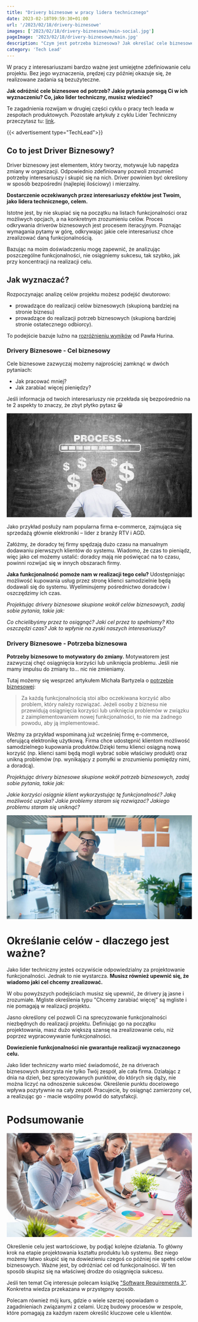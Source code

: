 ```yaml
---
title: "Drivery biznesowe w pracy lidera technicznego"
date: 2023-02-18T09:59:30+01:00
url: '/2023/02/18/drivery-biznesowe'
images: ['2023/02/18/drivery-biznesowe/main-social.jpg']
pageImage: '2023/02/18/drivery-biznesowe/main.jpg'
description: "Czym jest potrzeba biznesowa? Jak określać cele biznesowe? Jaką funkcję pełnią drivery biznesowe w branży IT?"
category: 'Tech Lead'
---
```



W pracy z interesariuszami bardzo ważne jest umiejętne zdefiniowanie celu projektu. Bez jego wyznaczenia, prędzej czy później okazuje się, że realizowane zadania są bezużyteczne.

**Jak odróżnić cele biznesowe od potrzeb? Jakie pytania pomogą Ci w ich wyznaczeniu? Co, jako lider techniczny, musisz wiedzieć?**

Te zagadnienia rozwijam w drugiej części cyklu o pracy tech leada w zespołach produktowych. Pozostałe artykuły z cyklu Lider Techniczny przeczytasz tu: [link](/category/tech-lead).

{{< advertisement type="TechLead">}}

## Co to jest Driver Biznesowy?

Driver biznesowy jest elementem, który tworzy, motywuje lub napędza zmiany w organizacji. Odpowiednio zdefiniowany pozwoli zrozumieć potrzeby interesariuszy i skupić się na nich. Driver powinien być określony w sposób bezpośredni (najlepiej ilościowy) i mierzalny.

**Dostarczenie oczekiwanych przez interesariuszy efektów jest Twoim, jako lidera technicznego, celem.** 

Istotne jest, by nie skupiać się na początku na listach funkcjonalności oraz możliwych opcjach, a na konkretnym zrozumieniu celów. Proces odkrywania driverów biznesowych jest procesem iteracyjnym. Poznając wymagania pytamy w górę, odkrywając jakie cele interesariusz chce zrealizować daną funkcjonalnością.

Bazując na moim doświadczeniu mogę zapewnić, że analizując poszczególne funkcjonalności, nie osiągniemy sukcesu, tak szybko, jak przy koncentracji na realizacji celu.

## Jak wyznaczać?

Rozpoczynając analizę celów projektu możesz podejść dwutorowo:
- prowadzące do realizacji celów biznesowych (skupioną bardziej na stronie biznesu)
- prowadzące do realizacji potrzeb biznesowych (skupioną bardziej stronie ostatecznego odbiorcy).
 
To podejście bazuje luźno na [rozróżnieniu wyników](https://huryn.substack.com/p/business-outcomes-vs-product-outcomes) od Pawła Hurina.


### Drivery Biznesowe - Cel biznesowy

Cele biznesowe zazwyczaj możemy najprościej zamknąć w dwóch pytaniach: 
- Jak pracować mniej? 
- Jak zarabiać więcej pieniędzy?  
 
Jeśli informacja od twoich interesariuszy nie przekłada się bezpośrednio na te 2 aspekty to znaczy, że zbyt płytko pytasz 😀

![](business.jpg)

Jako przykład posłuży nam popularna firma e-commerce, zajmująca się sprzedażą głównie elektroniki – lider z branży RTV i AGD.

Załóżmy, że doradcy tej firmy spędzają dużo czasu na manualnym dodawaniu pierwszych klientów do systemu. Wiadomo, że czas to pieniądz, więc jako cel możemy ustalić: doradcy mają nie poświęcać na to czasu, powinni rozwijać się w innych obszarach firmy.

**Jaka funkcjonalność pomoże nam w realizacji tego celu?** Udostępniając możliwość kupowania usług przez stronę  klienci samodzielnie będą dodawali się do systemu. Wyeliminujemy pośrednictwo doradców i oszczędzimy ich czas.

_Projektując drivery biznesowe skupione wokół celów biznesowych, zadaj sobie pytania, takie jak:_

_Co chcielibyśmy przez to osiągnąć? Jaki cel przez to spełniamy? Kto oszczędzi czas? Jak to wpłynie na zyski naszych interesariuszy?_

### Drivery Biznesowe - Potrzeba biznesowa

**Potrzeby biznesowe to motywatory do zmiany.** Motywatorem jest zazwyczaj chęć osiągnięcia korzyści lub uniknięcia problemu. Jeśli nie mamy impulsu do zmiany to… nic nie zmieniamy.

Tutaj możemy się wesprzeć artykułem Michała Bartyzela o [potrzebie biznesowej](https://www.michalbartyzel.pl/czym-jest-potrzeba-biznesowa/):

> Za każdą funkcjonalnością stoi albo oczekiwana korzyść albo problem, który należy rozwiązać. Jeżeli osoby z biznesu nie przewidują osiągnięcia korzyści lub uniknięcia problemów w związku z zaimplementowaniem nowej funkcjonalności, to nie ma żadnego powodu, aby ją implementować.

Weźmy za przykład wspominaną już wcześniej firmę e-commerce, oferującą elektronikę użytkową. Firma chce udostępnić klientom możliwość samodzielnego kupowania produktów.Dzięki temu klienci osiągną nową korzyść (np. klienci sami będą mogli wybrać sobie właściwy produkt) oraz unikną problemów (np. wynikający z pomyłki w zrozumieniu pomiędzy nimi, a doradcą).

_Projektując drivery biznesowe skupione wokół potrzeb biznesowych, zadaj sobie pytania, takie jak:_

_Jakie korzyści osiągnie klient wykorzystując tę funkcjonalność? Jaką możliwość uzyska? Jakie problemy staram się rozwiązać? Jakiego problemu staram się uniknąć?_

![](needs.jpg)

# Określanie celów - dlaczego jest ważne?

Jako lider techniczny jesteś oczywiście odpowiedzialny za projektowanie funkcjonalności. Jednak to nie wystarcza. **Musisz również upewnić się, że wiadomo jaki cel chcemy zrealizować.**

W obu powyższych podejściach musisz się upewnić, że drivery ją jasne i zrozumiałe. Mgliste określenia typu "Chcemy zarabiać więcej" są mgliste i nie pomagają w realizacji projektu.

Jasno określony cel pozwoli Ci na sprecyzowanie funkcjonalności niezbędnych do realizacji projektu. Definiując go na początku projektowania, masz dużo większą szansę na zrealizowanie celu, niż poprzez wypracowywanie funkcjonalności.

**Dowiezienie funkcjonalności nie gwarantuje realizacji wyznaczonego celu.**

Jako lider techniczny warto mieć świadomość, że na driverach biznesowych skorzysta  nie tylko Twój zespół, ale cała firma. Działając z dnia na dzień, bez sprecyzowanych punktów, do których się dąży, nie można liczyć na odnoszenie sukcesów. Określenie punktu docelowego wpływa pozytywnie na cały zespół. Pracujecie, by osiągnąć zamierzony cel, a realizując go - macie wspólny powód do satysfakcji.

# Podsumowanie

![](summary.jpg)

Określenie celu jest wartościowe, by podjąć kolejne działania. To główny krok na etapie projektowania kształtu produktu lub systemu. Bez niego możemy łatwo skupić się na dowiezieniu czegoś co później nie spełni celów biznesowych. Ważne jest, by odróżniać cel od funkcjonalności. W ten sposób skupisz się na właściwej drodze do osiągnięcia sukcesu.

Jeśli ten temat Cię interesuje polecam książkę ["Software Requirements 3"](https://www.goodreads.com/book/show/22500540-software-requirements). Konkretna wiedza przekazana w przystępny sposób.

Polecam również mój kurs, gdzie o wiele szerzej opowiadam o zagadnieniach związanymi z celami. Uczę budowy procesów w zespole, które pomagają za każdym razem określić kluczowe cele u klientów.